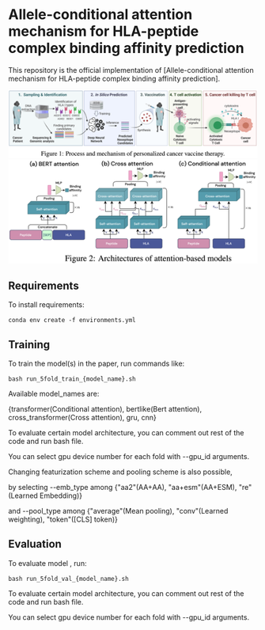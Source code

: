
# Allele-conditional attention mechanism for HLA-peptide complex binding affinity prediction

This repository is the official implementation of [Allele-conditional attention mechanism for
HLA-peptide complex binding affinity prediction]. 

<!-- >📋  Optional: include a graphic explaining your approach/main result, bibtex entry, link to demos, blog posts and tutorials -->
<img src="diagrams/figure1.png">
<img src="diagrams/figure2.png">

## Requirements

To install requirements:

```setup
conda env create -f environments.yml
```

<!-- >📋  Describe how to set up the environment, e.g. pip/conda/docker commands, download datasets, etc... -->

## Training

To train the model(s) in the paper, run commands like:

```train
bash run_5fold_train_{model_name}.sh
```
Available model_names are: 

{transformer(Conditional attention), 
 bertlike(Bert attention),
 cross_transformer(Cross attention),
 gru, cnn}

To evaluate certain model architecture, you can comment out rest of the code and run bash file.

You can select gpu device number for each fold with --gpu_id arguments.

Changing featurization scheme and pooling scheme is also possible,

by selecting --emb_type among {"aa2"(AA+AA), "aa+esm"(AA+ESM), "re"(Learned Embedding)} 

and --pool_type among {"average"(Mean pooling), "conv"(Learned weighting), "token"([CLS] token)}

<!-- >📋  Describe how to train the models, with example commands on how to train the models in your paper, including the full training procedure and appropriate hyperparameters. -->

## Evaluation

To evaluate model , run:

```eval
bash run_5fold_val_{model_name}.sh
```
To evaluate certain model architecture, you can comment out rest of the code and run bash file.

You can select gpu device number for each fold with --gpu_id arguments.

<!-- >📋  Describe how to evaluate the trained models on benchmarks reported in the paper, give commands that produce the results (section below). -->
<!-- 
## Pre-trained Models

You can download pretrained models here:

- [My awesome model](https://drive.google.com/mymodel.pth) trained on ImageNet using parameters x,y,z. 

>📋  Give a link to where/how the pretrained models can be downloaded and how they were trained (if applicable).  Alternatively you can have an additional column in your results table with a link to the models.

## Results

Our model achieves the following performance on :

### [Image Classification on ImageNet](https://paperswithcode.com/sota/image-classification-on-imagenet)

| Model name         | Top 1 Accuracy  | Top 5 Accuracy |
| ------------------ |---------------- | -------------- |
| My awesome model   |     85%         |      95%       |

>📋  Include a table of results from your paper, and link back to the leaderboard for clarity and context. If your main result is a figure, include that figure and link to the command or notebook to reproduce it. 


## Contributing

>📋  Pick a license and describe how to contribute to your code repository.  -->